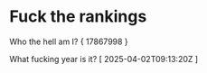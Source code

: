 # Fuck the rankings

Who the hell am I?
{ 17867998 }

What fucking year is it?
[ 2025-04-02T09:13:20Z ]
